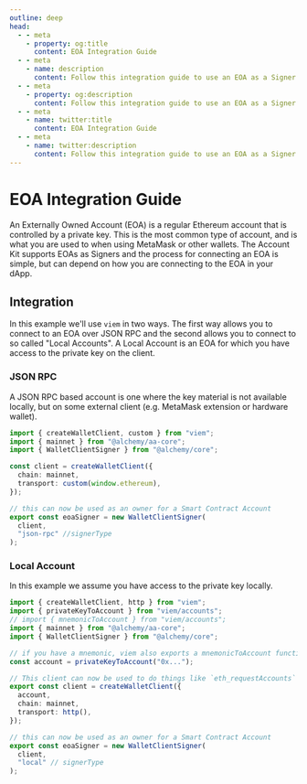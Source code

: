 ```yaml
---
outline: deep
head:
  - - meta
    - property: og:title
      content: EOA Integration Guide
  - - meta
    - name: description
      content: Follow this integration guide to use an EOA as a Signer with Account Kit, a vertically integrated stack for building apps that support ERC-4337 and ERC-6900.
  - - meta
    - property: og:description
      content: Follow this integration guide to use an EOA as a Signer with Account Kit, a vertically integrated stack for building apps that support ERC-4337 and ERC-6900.
  - - meta
    - name: twitter:title
      content: EOA Integration Guide
  - - meta
    - name: twitter:description
      content: Follow this integration guide to use an EOA as a Signer with Account Kit, a vertically integrated stack for building apps that support ERC-4337 and ERC-6900.
---
```


# EOA Integration Guide

An Externally Owned Account (EOA) is a regular Ethereum account that is controlled by a private key. This is the most common type of account, and is what you are used to when using MetaMask or other wallets. The Account Kit supports EOAs as Signers and the process for connecting an EOA is simple, but can depend on how you are connecting to the EOA in your dApp.

## Integration

In this example we'll use `viem` in two ways. The first way allows you to connect to an EOA over JSON RPC and the second allows you to connect to so called "Local Accounts". A Local Account is an EOA for which you have access to the private key on the client.

### JSON RPC

A JSON RPC based account is one where the key material is not available locally, but on some external client (e.g. MetaMask extension or hardware wallet).

```ts
import { createWalletClient, custom } from "viem";
import { mainnet } from "@alchemy/aa-core";
import { WalletClientSigner } from "@alchemy/core";

const client = createWalletClient({
  chain: mainnet,
  transport: custom(window.ethereum),
});

// this can now be used as an owner for a Smart Contract Account
export const eoaSigner = new WalletClientSigner(
  client,
  "json-rpc" //signerType
);
```

### Local Account

In this example we assume you have access to the private key locally.

```ts
import { createWalletClient, http } from "viem";
import { privateKeyToAccount } from "viem/accounts";
// import { mnemonicToAccount } from "viem/accounts";
import { mainnet } from "@alchemy/aa-core";
import { WalletClientSigner } from "@alchemy/core";

// if you have a mnemonic, viem also exports a mnemonicToAccount function (see above import)
const account = privateKeyToAccount("0x...");

// This client can now be used to do things like `eth_requestAccounts`
export const client = createWalletClient({
  account,
  chain: mainnet,
  transport: http(),
});

// this can now be used as an owner for a Smart Contract Account
export const eoaSigner = new WalletClientSigner(
  client,
  "local" // signerType
);
```
